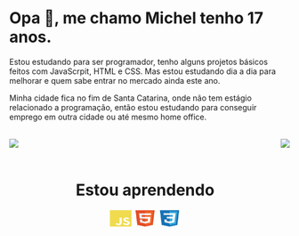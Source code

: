 <h1>Opa 🫡, me chamo Michel tenho 17 anos.</h1>

<p>Estou estudando para ser programador, tenho alguns projetos básicos feitos com JavaScrpit, HTML e CSS. Mas estou estudando dia a dia para melhorar e quem sabe entrar no mercado ainda este ano.</p>
<p>Minha cidade fica no fim de Santa Catarina, onde não tem estágio relacionado a programação, então estou estudando para conseguir emprego em outra cidade ou até mesmo home office.</p><br>

<div style="display: inline_block">
  <img  height="165em" src="https://github-readme-stats.vercel.app/api?username=HazyKa&show_icons=true&theme=tokyonight"/>
  <img align="right" height="165em" src="https://github-readme-stats.vercel.app/api/top-langs/?username=HazyKa&layout=compact&theme=tokyonight"/>
</div><br>

<div  align="center"> 
      <h1 align="center">Estou aprendendo</h1>
      <img align="center" height="30" width="40" alt="js-icon"  src="https://raw.githubusercontent.com/devicons/devicon/master/icons/javascript/javascript-plain.svg">
      <img align="center" height="30" width="40" alt="html-icon" src="https://raw.githubusercontent.com/devicons/devicon/master/icons/html5/html5-original.svg">
      <img align="center" height="30" width="40" alt="css-icon" src="https://raw.githubusercontent.com/devicons/devicon/master/icons/css3/css3-original.svg">
</div>
